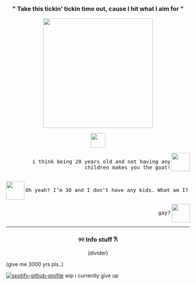 
 <h3 align="center">          
" Take this tickin' tickin time out, cause I hit what I aim for "    
 </h3>

<p align="center">
      <img height=300 src="https://cdn.discordapp.com/attachments/1027971739159904297/1353527872316248184/Untitled640_20250323193616.png?ex=67e1fa90&is=67e0a910&hm=e54027358889221f6cc897c8cb997209d954f79b0cffc94e1c8f836ee577c7c6&">
    </p>
<p align="center">
      <img height=40 src="https://github.com/user-attachments/assets/687e586c-ced1-488a-8088-e1f036f6e57c">
</p>
       
 <p align="right"> <img src="https://cdn.discordapp.com/attachments/968691595958435920/1353541607848280155/Untitled34_20250323203104.png?ex=67e2075a&is=67e0b5da&hm=cb74593a6b6133d7874d6a21226117a85afe2a9cfd1e61d4e0d5d99aa8a228e1&" width="50" height="50" align="right"> <kbd align="right"><br>i think being 20 years old and not having any children makes you the goat!<br>&nbsp;  </kbd></p>
<p align="left"> <img src="https://cdn.discordapp.com/attachments/968691595958435920/1353541638739329085/Untitled34_20250323202921.png?ex=67e20762&is=67e0b5e2&hm=5b4e770014e6299a48ab6c9a3262be3c3620c013f14829f8366ad633ee0f679e&" width="50" height="50" align="left"> <kbd><br>Oh yeah? I’m 30 and I don’t have any kids. What am I?<br>&nbsp;  </kbd> </p>  
 <p align="right"> <img src="https://cdn.discordapp.com/attachments/968691595958435920/1353541639137918996/Untitled34_20250323202912.png?ex=67e20762&is=67e0b5e2&hm=0c7803f6c8c12768e2845f52c531f2d2dfc85875ef789d9b748d1345db01802f&" width="50" height="50" align="right"> <kbd align="right"><br>gay?<br>&nbsp;  </kbd></p>
<hr class="solid">

  <h3 align="center">   

୨୧  Info stuff  𐙚   
    </h3>
<p align="center">
      (divider)
</p>
(give me 3000 yrs pls..)

[![spotify-github-profile](https://spotify-github-profile.kittinanx.com/api/view?uid=31umivrnaxahj6cwse3vgvyyx5uy&cover_image=false&theme=default&show_offline=true&background_color=121212&interchange=false&bar_color_cover=false&bar_color=5c0701)](https://github.com/kittinan/spotify-github-profile)
wip i currently give up


